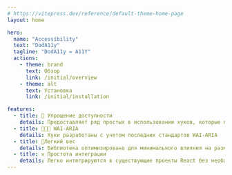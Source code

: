 ```yaml
---
# https://vitepress.dev/reference/default-theme-home-page
layout: home

hero:
  name: "Accessibility"
  text: "DodA11y"
  tagline: "DodA11y = A11Y️"
  actions:
    - theme: brand
      text: Обзор
      link: /initial/overview
    - theme: alt
      text: Установка
      link: /initial/installation

features:
  - title: 📘 Упрощение доступности
    details: Предоставляет ряд простых в использовании хуков, которые помогают создавать доступные компоненты
  - title: 👨🏼‍🦽 WAI-ARIA
    details: Хуки разработаны с учетом последних стандартов WAI-ARIA
  - title: 🎒Легкий вес
    details: Библиотека оптимизирована для минимального влияния на размер вашего приложения
  - title: ⚒ Простота интеграции
    details: Легко интегрируются в существующие проекты React без необходимости переписывания кода с нуля.
---
```


